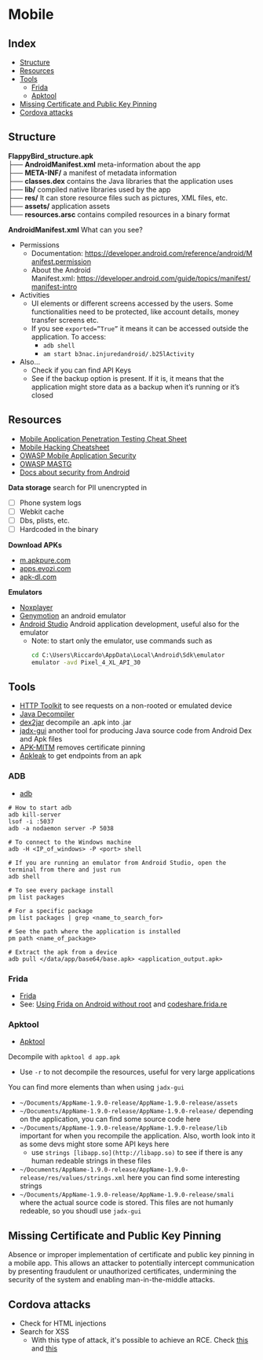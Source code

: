 # Mobile

## Index

- [Structure](#structure)
- [Resources](#resources)
- [Tools](#tools)
  - [Frida](#frida)
  - [Apktool](#apktool)
- [Missing Certificate and Public Key Pinning](#missing-certificate-and-public-key-pinning)
- [Cordova attacks](#cordova-attacks)

## Structure

**FlappyBird_structure.apk**<br/>
├── **AndroidManifest.xml** meta-information about the app<br/>
├── **META-INF/** a manifest of metadata information<br/>
├── **classes.dex** contains the Java libraries that the application uses<br/>
├── **lib/** compiled native libraries used by the app<br/>
├── **res/** It can store resource files such as pictures, XML files, etc.<br/>
├── **assets/** application assets<br/>
└── **resources.arsc** contains compiled resources in a binary format


**AndroidManifest.xml** What can you see?
- Permissions
  - Documentation: https://developer.android.com/reference/android/Manifest.permission
  - About the Android Manifest.xml: https://developer.android.com/guide/topics/manifest/manifest-intro
- Activities
  - UI elements or different screens accessed by the users. Some functionalities need to be protected, like account details, money transfer screens etc.
  - If you see `exported=”True”` it means it can be accessed outside the application. To access:
    - `adb shell`
    - `am start b3nac.injuredandroid/.b25lActivity`
- Also…
  - Check if you can find API Keys
  - See if the backup option is present. If it is, it means that the application might store data as a backup when it’s running or it’s closed


## Resources

- [Mobile Application Penetration Testing Cheat Sheet](https://github.com/tanprathan/MobileApp-Pentest-Cheatsheet)
- [Mobile Hacking Cheatsheet](https://github.com/randorisec/MobileHackingCheatSheet)
- [OWASP Mobile Application Security](https://mas.owasp.org/)
- [OWASP MASTG](https://mobile-security.gitbook.io/mobile-security-testing-guide/android-testing-guide/0x05a-platform-overview)
- [Docs about security from Android](https://source.android.com/docs/security/overview/app-security?hl=it)

**Data storage** search for PII unencrypted in
- [ ] Phone system logs
- [ ] Webkit cache
- [ ] Dbs, plists, etc.
- [ ] Hardcoded in the binary

**Download APKs**
- [m.apkpure.com](https://m.apkpure.com/it/)
- [apps.evozi.com](https://apps.evozi.com/apk-downloader/)
- [apk-dl.com](http://apk-dl.com/) 

**Emulators**
- [Noxplayer](https://www.bignox.com/)
- [Genymotion](https://www.genymotion.com/) an android emulator
- [Android Studio](https://developer.android.com/studio) Android application development, useful also for the emulator
  - Note: to start only the emulator, use commands such as
    ```cmd
    cd C:\Users\Riccardo\AppData\Local\Android\Sdk\emulator
    emulator -avd Pixel_4_XL_API_30
    ```

## Tools
- [HTTP Toolkit](https://httptoolkit.tech/) to see requests on a non-rooted or emulated device
- [Java Decompiler](https://java-decompiler.github.io/)
- [dex2jar](https://github.com/pxb1988/dex2jar) decompile an .apk into .jar
- [jadx-gui](https://github.com/skylot/jadx/releases) another tool for producing Java source code from Android Dex and Apk files
- [APK-MITM](https://github.com/shroudedcode/apk-mitm) removes certificate pinning
- [Apkleak](https://github.com/dwisiswant0/apkleaks) to get endpoints from an apk


### ADB
- [adb](https://developer.android.com/studio/command-line/adb)

```Shell
# How to start adb
adb kill-server
lsof -i :5037
adb -a nodaemon server -P 5038

# To connect to the Windows machine
adb -H <IP_of_windows> -P <port> shell

# If you are running an emulator from Android Studio, open the terminal from there and just run
adb shell

# To see every package install
pm list packages

# For a specific package
pm list packages | grep <name_to_search_for>

# See the path where the application is installed
pm path <name_of_package>

# Extract the apk from a device
adb pull </data/app/base64/base.apk> <application_output.apk>
```

### Frida
- [Frida](https://github.com/frida/frida)
- See: [Using Frida on Android without root](https://koz.io/using-frida-on-android-without-root/) and [codeshare.frida.re](https://codeshare.frida.re/)

### Apktool

- [Apktool](https://apktool.org/)

Decompile with `apktool d app.apk`
- Use `-r` to not decompile the resources, useful for very large applications

You can find more elements than when using `jadx-gui`
- `~/Documents/AppName-1.9.0-release/AppName-1.9.0-release/assets`
- `~/Documents/AppName-1.9.0-release/AppName-1.9.0-release/` depending on the application, you can find some source code here
- `~/Documents/AppName-1.9.0-release/AppName-1.9.0-release/lib` important for when you recompile the application. Also, worth look into it as some devs might store some API keys here
    - use `strings [libapp.so](http://libapp.so)` to see if there is any human redeable strings in these files
- `~/Documents/AppName-1.9.0-release/AppName-1.9.0-release/res/values/strings.xml` here you can find some interesting strings
- `~/Documents/AppName-1.9.0-release/AppName-1.9.0-release/smali` where the actual source code is stored. This files are not humanly redeable, so you shoudl use `jadx-gui`




## Missing Certificate and Public Key Pinning

Absence or improper implementation of certificate and public key pinning in a mobile app. This allows an attacker to potentially intercept communication by presenting fraudulent or unauthorized certificates, undermining the security of the system and enabling man-in-the-middle attacks.

## Cordova attacks

- Check for HTML injections
- Search for XSS
  - With this type of attack, it's possible to achieve an RCE. Check [this](https://www.joshmorony.com/why-xss-attacks-are-more-dangerous-for-capacitor-cordova-apps/) and [this](https://research.securitum.com/security-problems-of-apache-cordova-steal-the-entire-contents-of-the-phone_s-memory-card-with-one-xss/)
